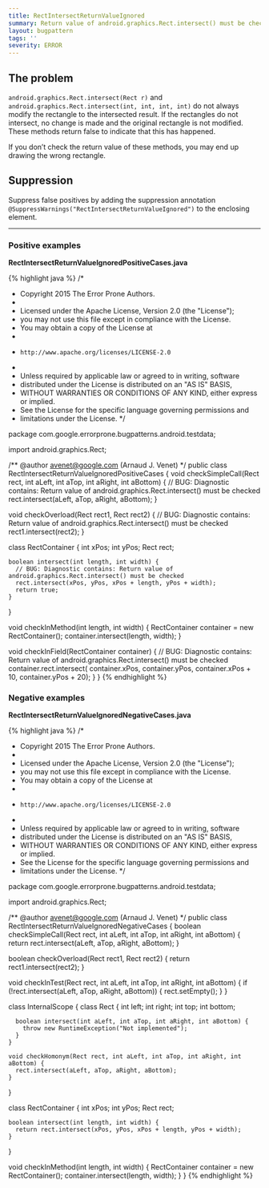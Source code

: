 ```yaml
---
title: RectIntersectReturnValueIgnored
summary: Return value of android.graphics.Rect.intersect() must be checked
layout: bugpattern
tags: ''
severity: ERROR
---
```


<!--
*** AUTO-GENERATED, DO NOT MODIFY ***
To make changes, edit the @BugPattern annotation or the explanation in docs/bugpattern.
-->


## The problem
`android.graphics.Rect.intersect(Rect r)` and
`android.graphics.Rect.intersect(int, int, int, int)` do not always modify the
rectangle to the intersected result. If the rectangles do not intersect, no
change is made and the original rectangle is not modified. These methods return
false to indicate that this has happened.

If you don’t check the return value of these methods, you may end up drawing the
wrong rectangle.

## Suppression
Suppress false positives by adding the suppression annotation `@SuppressWarnings("RectIntersectReturnValueIgnored")` to the enclosing element.


----------

### Positive examples
__RectIntersectReturnValueIgnoredPositiveCases.java__

{% highlight java %}
/*
 * Copyright 2015 The Error Prone Authors.
 *
 * Licensed under the Apache License, Version 2.0 (the "License");
 * you may not use this file except in compliance with the License.
 * You may obtain a copy of the License at
 *
 *     http://www.apache.org/licenses/LICENSE-2.0
 *
 * Unless required by applicable law or agreed to in writing, software
 * distributed under the License is distributed on an "AS IS" BASIS,
 * WITHOUT WARRANTIES OR CONDITIONS OF ANY KIND, either express or implied.
 * See the License for the specific language governing permissions and
 * limitations under the License.
 */

package com.google.errorprone.bugpatterns.android.testdata;

import android.graphics.Rect;

/** @author avenet@google.com (Arnaud J. Venet) */
public class RectIntersectReturnValueIgnoredPositiveCases {
  void checkSimpleCall(Rect rect, int aLeft, int aTop, int aRight, int aBottom) {
    // BUG: Diagnostic contains: Return value of android.graphics.Rect.intersect() must be checked
    rect.intersect(aLeft, aTop, aRight, aBottom);
  }

  void checkOverload(Rect rect1, Rect rect2) {
    // BUG: Diagnostic contains: Return value of android.graphics.Rect.intersect() must be checked
    rect1.intersect(rect2);
  }

  class RectContainer {
    int xPos;
    int yPos;
    Rect rect;

    boolean intersect(int length, int width) {
      // BUG: Diagnostic contains: Return value of android.graphics.Rect.intersect() must be checked
      rect.intersect(xPos, yPos, xPos + length, yPos + width);
      return true;
    }
  }

  void checkInMethod(int length, int width) {
    RectContainer container = new RectContainer();
    container.intersect(length, width);
  }

  void checkInField(RectContainer container) {
    // BUG: Diagnostic contains: Return value of android.graphics.Rect.intersect() must be checked
    container.rect.intersect(
        container.xPos, container.yPos, container.xPos + 10, container.yPos + 20);
  }
}
{% endhighlight %}

### Negative examples
__RectIntersectReturnValueIgnoredNegativeCases.java__

{% highlight java %}
/*
 * Copyright 2015 The Error Prone Authors.
 *
 * Licensed under the Apache License, Version 2.0 (the "License");
 * you may not use this file except in compliance with the License.
 * You may obtain a copy of the License at
 *
 *     http://www.apache.org/licenses/LICENSE-2.0
 *
 * Unless required by applicable law or agreed to in writing, software
 * distributed under the License is distributed on an "AS IS" BASIS,
 * WITHOUT WARRANTIES OR CONDITIONS OF ANY KIND, either express or implied.
 * See the License for the specific language governing permissions and
 * limitations under the License.
 */

package com.google.errorprone.bugpatterns.android.testdata;

import android.graphics.Rect;

/** @author avenet@google.com (Arnaud J. Venet) */
public class RectIntersectReturnValueIgnoredNegativeCases {
  boolean checkSimpleCall(Rect rect, int aLeft, int aTop, int aRight, int aBottom) {
    return rect.intersect(aLeft, aTop, aRight, aBottom);
  }

  boolean checkOverload(Rect rect1, Rect rect2) {
    return rect1.intersect(rect2);
  }

  void checkInTest(Rect rect, int aLeft, int aTop, int aRight, int aBottom) {
    if (!rect.intersect(aLeft, aTop, aRight, aBottom)) {
      rect.setEmpty();
    }
  }

  class InternalScope {
    class Rect {
      int left;
      int right;
      int top;
      int bottom;

      boolean intersect(int aLeft, int aTop, int aRight, int aBottom) {
        throw new RuntimeException("Not implemented");
      }
    }

    void checkHomonym(Rect rect, int aLeft, int aTop, int aRight, int aBottom) {
      rect.intersect(aLeft, aTop, aRight, aBottom);
    }
  }

  class RectContainer {
    int xPos;
    int yPos;
    Rect rect;

    boolean intersect(int length, int width) {
      return rect.intersect(xPos, yPos, xPos + length, yPos + width);
    }
  }

  void checkInMethod(int length, int width) {
    RectContainer container = new RectContainer();
    container.intersect(length, width);
  }
}
{% endhighlight %}

